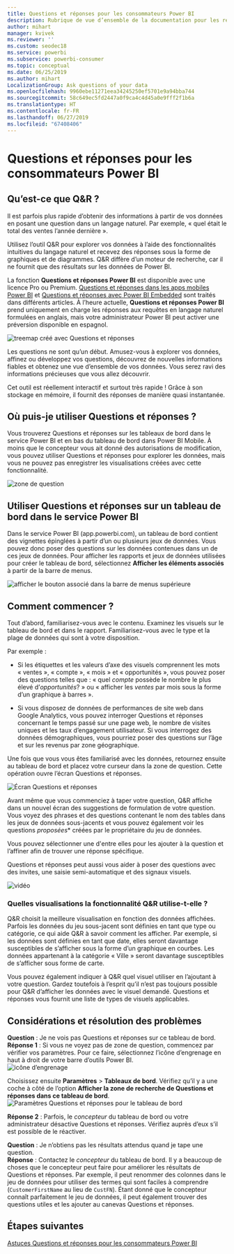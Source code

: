 ```yaml
---
title: Questions et réponses pour les consommateurs Power BI
description: Rubrique de vue d’ensemble de la documentation pour les requêtes en langage naturel des questions et réponses Power BI.
author: mihart
manager: kvivek
ms.reviewer: ''
ms.custom: seodec18
ms.service: powerbi
ms.subservice: powerbi-consumer
ms.topic: conceptual
ms.date: 06/25/2019
ms.author: mihart
LocalizationGroup: Ask questions of your data
ms.openlocfilehash: 9960ebe11271eea34245250ef5701e9a94bba744
ms.sourcegitcommit: 58c649ec5fd2447a0f9ca4c4d45a0e9fff2f1b6a
ms.translationtype: HT
ms.contentlocale: fr-FR
ms.lasthandoff: 06/27/2019
ms.locfileid: "67408406"
---
```

# <a name="qa-for-power-bi-consumers"></a>Questions et réponses pour les **consommateurs** Power BI
## <a name="what-is-qa"></a>Qu’est-ce que Q&R ?
Il est parfois plus rapide d’obtenir des informations à partir de vos données en posant une question dans un langage naturel. Par exemple, « quel était le total des ventes l’année dernière ».

Utilisez l’outil Q&R pour explorer vos données à l’aide des fonctionnalités intuitives du langage naturel et recevez des réponses sous la forme de graphiques et de diagrammes. Q&R diffère d’un moteur de recherche, car il ne fournit que des résultats sur les données de Power BI.

La fonction **Questions et réponses Power BI** est disponible avec une licence Pro ou Premium.  [Questions et réponses dans les apps mobiles Power BI](mobile/mobile-apps-ios-qna.md) et [Questions et réponses avec Power BI Embedded](../developer/qanda.md) sont traités dans différents articles. À l’heure actuelle, **Questions et réponses Power BI** prend uniquement en charge les réponses aux requêtes en langage naturel formulées en anglais, mais votre administrateur Power BI peut activer une préversion disponible en espagnol.


![treemap créé avec Questions et réponses](media/end-user-q-and-a/power-bi-treemap.png)

Les questions ne sont qu’un début.  Amusez-vous à explorer vos données, affinez ou développez vos questions, découvrez de nouvelles informations fiables et obtenez une vue d’ensemble de vos données. Vous serez ravi des informations précieuses que vous allez découvrir.

Cet outil est réellement interactif et surtout très rapide ! Grâce à son stockage en mémoire, il fournit des réponses de manière quasi instantanée.

## <a name="where-can-i-use-qa"></a>Où puis-je utiliser Questions et réponses ?
Vous trouverez Questions et réponses sur les tableaux de bord dans le service Power BI et en bas du tableau de bord dans Power BI Mobile. À moins que le concepteur vous ait donné des autorisations de modification, vous pouvez utiliser Questions et réponses pour explorer les données, mais vous ne pouvez pas enregistrer les visualisations créées avec cette fonctionnalité.

![zone de question](media/end-user-q-and-a/powerbi-qna.png)

## <a name="use-qa-on-a-dashboard-in-the-power-bi-service"></a>Utiliser Questions et réponses sur un tableau de bord dans le service Power BI
Dans le service Power BI (app.powerbi.com), un tableau de bord contient des vignettes épinglées à partir d’un ou plusieurs jeux de données. Vous pouvez donc poser des questions sur les données contenues dans un de ces jeux de données. Pour afficher les rapports et jeux de données utilisées pour créer le tableau de bord, sélectionnez **Afficher les éléments associés** à partir de la barre de menus.

![afficher le bouton associé dans la barre de menus supérieure](media/end-user-q-and-a/power-bi-view-related.png)

## <a name="how-do-i-start"></a>Comment commencer ?
Tout d’abord, familiarisez-vous avec le contenu. Examinez les visuels sur le tableau de bord et dans le rapport. Familiarisez-vous avec le type et la plage de données qui sont à votre disposition. 

Par exemple :

* Si les étiquettes et les valeurs d’axe des visuels comprennent les mots « ventes », « compte », « mois » et « opportunités », vous pouvez poser des questions telles que : « quel *compte* possède le nombre le plus élevé d’*opportunités*? » ou « afficher les *ventes* par mois sous la forme d’un graphique à barres ».

* Si vous disposez de données de performances de site web dans Google Analytics, vous pouvez interroger Questions et réponses concernant le temps passé sur une page web, le nombre de visites uniques et les taux d’engagement utilisateur. Si vous interrogez des données démographiques, vous pourriez poser des questions sur l’âge et sur les revenus par zone géographique.

Une fois que vous vous êtes familiarisé avec les données, retournez ensuite au tableau de bord et placez votre curseur dans la zone de question. Cette opération ouvre l’écran Questions et réponses.

![Écran Questions et réponses](media/end-user-q-and-a/power-bi-screen.png) 

Avant même que vous commenciez à taper votre question, Q&R affiche dans un nouvel écran des suggestions de formulation de votre question. Vous voyez des phrases et des questions contenant le nom des tables dans les jeux de données sous-jacents et vous pouvez également voir les questions *proposées** créées par le propriétaire du jeu de données.

Vous pouvez sélectionner une d'entre elles pour les ajouter à la question et l’affiner afin de trouver une réponse spécifique. 

Questions et réponses peut aussi vous aider à poser des questions avec des invites, une saisie semi-automatique et des signaux visuels. 

![vidéo](media/end-user-q-and-a/qna4.gif) 


### <a name="which-visualization-does-qa-use"></a>Quelles visualisations la fonctionnalité Q&R utilise-t-elle ?
Q&R choisit la meilleure visualisation en fonction des données affichées. Parfois les données du jeu sous-jacent sont définies en tant que type ou catégorie, ce qui aide Q&R à savoir comment les afficher. Par exemple, si les données sont définies en tant que date, elles seront davantage susceptibles de s’afficher sous la forme d’un graphique en courbes. Les données appartenant à la catégorie « Ville » seront davantage susceptibles de s’afficher sous forme de carte.

Vous pouvez également indiquer à Q&R quel visuel utiliser en l’ajoutant à votre question. Gardez toutefois à l’esprit qu’il n’est pas toujours possible pour Q&R d’afficher les données avec le visuel demandé. Questions et réponses vous fournit une liste de types de visuels applicables.


## <a name="considerations-and-troubleshooting"></a>Considérations et résolution des problèmes
**Question** : Je ne vois pas Questions et réponses sur ce tableau de bord.    
**Réponse 1** : Si vous ne voyez pas de zone de question, commencez par vérifier vos paramètres. Pour ce faire, sélectionnez l’icône d’engrenage en haut à droit de votre barre d’outils Power BI.   
![icône d’engrenage](media/end-user-q-and-a/power-bi-settings.png)

Choisissez ensuite **Paramètres** > **Tableaux de bord**. Vérifiez qu’il y a une coche à côté de l’option **Afficher la zone de recherche de Questions et réponses dans ce tableau de bord**.    
![Paramètres Questions et réponses pour le tableau de bord](media/end-user-q-and-a/power-bi-turn-on.png)  


**Réponse 2** : Parfois, le *concepteur* du tableau de bord ou votre administrateur désactive Questions et réponses. Vérifiez auprès d’eux s’il est possible de le réactiver.   

**Question** : Je n’obtiens pas les résultats attendus quand je tape une question.    
**Réponse** : Contactez le *concepteur* du tableau de bord. Il y a beaucoup de choses que le concepteur peut faire pour améliorer les résultats de Questions et réponses. Par exemple, il peut renommer des colonnes dans le jeu de données pour utiliser des termes qui sont faciles à comprendre (`CustomerFirstName` au lieu de `CustFN`). Étant donné que le concepteur connaît parfaitement le jeu de données, il peut également trouver des questions utiles et les ajouter au canevas Questions et réponses.


## <a name="next-steps"></a>Étapes suivantes
[Astuces Questions et réponses pour les consommateurs Power BI](end-user-q-and-a.md)
